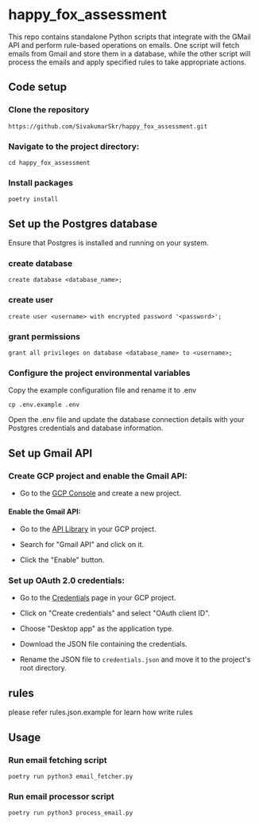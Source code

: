 # happy_fox_assessment
This repo contains standalone Python scripts that integrate with the GMail API and perform rule-based operations on emails. 
One script will fetch emails from Gmail and store them in a database, while the other script will process the emails and apply 
specified rules to take appropriate actions.

## Code setup
### Clone the repository
```
https://github.com/SivakumarSkr/happy_fox_assessment.git
```
### Navigate to the project directory:

```
cd happy_fox_assessment
```
### Install packages
```
poetry install
```

## Set up the Postgres database
Ensure that Postgres is installed and running on your system.
### create database
```
create database <database_name>;
```

### create user
```
create user <username> with encrypted password '<password>';
```

### grant permissions
```
grant all privileges on database <database_name> to <username>;
```

### Configure the project environmental variables
Copy the example configuration file and rename it to .env

```
cp .env.example .env
```

Open the .env file and update the database connection details with your Postgres credentials and database information.

## Set up Gmail API
### Create GCP project and enable the Gmail API:
* Go to the [GCP Console](https://console.cloud.google.com/) and create a new project.

#### Enable the Gmail API:

* Go to the [API Library](https://console.cloud.google.com/apis/library) in your GCP project.

* Search for "Gmail API" and click on it.

* Click the "Enable" button.

### Set up OAuth 2.0 credentials:

* Go to the [Credentials](https://console.cloud.google.com/apis/credentials) page in your GCP project.

* Click on "Create credentials" and select "OAuth client ID".

* Choose "Desktop app" as the application type.

* Download the JSON file containing the credentials.

* Rename the JSON file to `credentials.json` and move it to the project's root directory.

## rules
please refer rules.json.example for learn how write rules

## Usage

### Run email fetching script
```
poetry run python3 email_fetcher.py
```

### Run email processor script
```
poetry run python3 process_email.py
```




